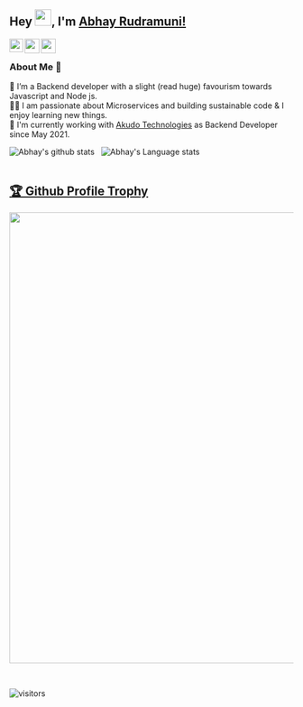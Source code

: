 ## Hey <img src="https://github.com/TheDudeThatCode/TheDudeThatCode/blob/master/Assets/Hi.gif" width="29px">, I'm [Abhay Rudramuni!](https://www.linkedin.com/in/abhayrm20/) 

<a href="https://www.linkedin.com/in/abhayrm20/" target="blank">
  <img align="left" width="24px" src="https://cdn.jsdelivr.net/npm/simple-icons@v3/icons/linkedin.svg"  />
</a>
<a href="https://twitter.com/abhayrm20" target="blank">
  <img align="left" width="26px" src="https://cdn.jsdelivr.net/npm/simple-icons@v3/icons/twitter.svg" />
</a>
<a href="mailto:connect@abhayrm.com" target="blank">
  <img align="left" width="26px" src="https://cdn.jsdelivr.net/npm/simple-icons@v3/icons/gmail.svg" />
</a>


<br />

### About Me 🚀
🌱 I’m a Backend developer with a slight (read huge) favourism towards Javascript and Node js. </br>
👨‍💻 I am passionate about Microservices and building sustainable code & I enjoy learning new things. </br>
🏢 I'm currently working with <a href="https://akudo.in" target="blank">Akudo Technologies</a> as Backend Developer since May 2021. </br>

![Abhay's github stats](https://github-readme-stats.vercel.app/api?username=abhayrm20&show_icons=true&hide_border=true)&nbsp;&nbsp;
![Abhay's Language stats](https://github-readme-stats-eight-theta.vercel.app/api/top-langs/?username=abhayrm20&layout=compact&langs_count=8&hide_border=true)
<br />
<br />
<a href="https://github.com/aryabharat/github-profile-trophy"><h2>🏆 Github Profile Trophy</h2></a>
<a href="https://github.com/aryabharat/github-profile-trophy">
  <img width=800 src="https://github-profile-trophy.vercel.app/?username=aryabharat&column=7"/>
</a>

<br />


![visitors](https://visitor-badge.laobi.icu/badge?page_id=abhayrm20.abhayrm20)


